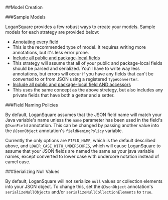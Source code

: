 ##Model Creation

###Sample Models

LoganSquare provides a few robust ways to create your models. Sample models for each strategy are provided below:

 * [Annotating every field](AnnotationsOnlyModel.md)
  * This is the recommended type of model. It requires writing more annotations, but it's less error prone.
 * [Include all public and package-local fields](PrivateFieldsModel.md)
  * This strategy will assume that all of your public and package-local fields should be parsed and serialized. You'll have to write way less annotations, but errors will occur if you have any fields that can't be converted to or from JSON using a registered `TypeConverter`.
 * [Include all public and package-local field AND accessors](PrivateFieldsAndAccessorsModel.md)
  * This uses the same concept as the above stretegy, but also includes any private fields that have both a getter and a setter.

###Field Naming Policies

By default, LoganSquare assumes that the JSON field name will match your Java variable's name unless the `name` parameter has been used in the field's `@JsonField` annotation. This can be changed by passing another value into the `@JsonObject` annotation's `fieldNamingPolicy` variable. 

Currently the only options are `FIELD_NAME`, which is the default described above, and `LOWER_CASE_WITH_UNDERSCORES`, which will cause LoganSquare to assume that your JSON fields are named the same as your java variable names, except converted to lower case with undercore notation instead of camel case.

###Serializing Null Values

By default, LoganSquare will not serialize `null` values or collection elements into your JSON object. To change this, set the `@JsonObject` annotation's `serializeNullObjects` and/or `serializeNullCollectionElements` to `true`.